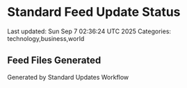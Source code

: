 # Standard Feed Update Status
Last updated: Sun Sep  7 02:36:24 UTC 2025
Categories: technology,business,world

## Feed Files Generated

Generated by Standard Updates Workflow

